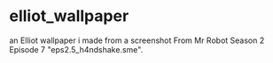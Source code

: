 # elliot_wallpaper
an Elliot wallpaper i made from a screenshot From Mr Robot Season 2 Episode 7 "eps2.5_h4ndshake.sme".
